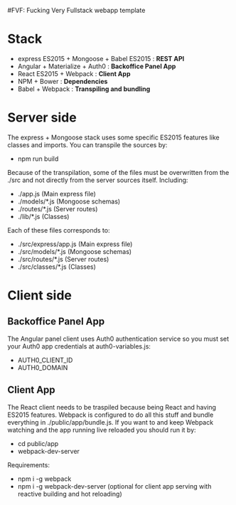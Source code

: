 #FVF: Fucking Very Fullstack webapp template

<strong><h1>Stack</h1></strong>
- express ES2015 + Mongoose + Babel ES2015 : <strong>REST API</strong>
- Angular + Materialize + Auth0 : <strong>Backoffice Panel App</strong>
- React ES2015 + Webpack : <strong>Client App</strong>
- NPM + Bower : <strong>Dependencies</strong>
- Babel + Webpack : <strong>Transpiling and bundling</strong>

<strong><h1>Server side</h1></strong>
The express + Mongoose stack uses some specific ES2015 features like classes and imports. You can transpile the sources by:
- npm run build

Because of the transpilation, some of the files must be overwritten from the ./src and not directly from the server sources itself. Including:
- ./app.js (Main express file)
- ./models/*.js (Mongoose schemas)
- ./routes/*.js (Server routes)
- ./lib/*.js (Classes)

Each of these files corresponds to:
- ./src/express/app.js (Main express file)
- ./src/models/*.js (Mongoose schemas)
- ./src/routes/*.js (Server routes)
- ./src/classes/*.js (Classes)

<strong><h1>Client side</h1></strong>
<strong><h2>Backoffice Panel App</h2></strong>
The Angular panel client uses Auth0 authentication service so you must set your Auth0 app credentials at auth0-variables.js:
- AUTH0_CLIENT_ID
- AUTH0_DOMAIN

<strong><h2>Client App</h2></strong>
The React client needs to be traspiled because being React and having ES2015 features. Webpack is configured to do all this stuff and bundle everything in ./public/app/bundle.js.
If you want to and keep Webpack watching and the app running live reloaded you should run it by:
- cd public/app
- webpack-dev-server

Requirements:
- npm i -g webpack
- npm i -g webpack-dev-server (optional for client app serving with reactive building and hot reloading)
